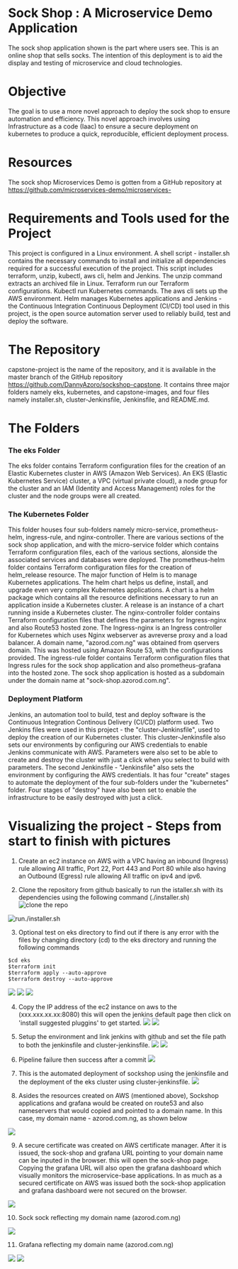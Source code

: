# Sock Shop : A Microservice Demo Application
The sock shop application shown is the part where users see. This is an online shop that sells socks. The intention of this deployment is to aid the display and testing of microservice and cloud technologies. 

# Objective
The goal is to use a more novel approach to deploy the sock shop to ensure automation and efficiency. This novel approach involves using Infrastructure as a code (Iaac) to ensure a secure deployment on kubernetes to produce a quick, reproducible, efficient deployment process.
# Resources
The sock shop Microservices Demo is gotten from a GitHub repository at https://github.com/microservices-demo/microservices-
# Requirements and Tools used for the Project
This project is configured in a Linux environment. A shell script - installer.sh contains the necessary commands to install and initialize all dependencies required for a successful execution of the project. This script includes terraform, unzip, kubectl, aws cli, helm and Jenkins. 
The unzip command extracts an archived file in Linux. Terraform run our Terraform configurations. Kubectl run Kubernetes commands. The aws cli sets up the AWS environment. Helm manages Kubernetes applications and Jenkins - the Continuous Integration Continuous Deployment (CI/CD) tool used in this project, is the open source automation server used to reliably build, test and deploy the software.

# The Repository
capstone-project is the name of the repository, and it is available in the master branch of the GitHub repository https://github.com/DannyAzoro/sockshop-capstone. It contains three major folders namely eks, kubernetes, and capstone-images, and four files namely installer.sh, cluster-Jenkinsfile, Jenkinsfile, and README.md.

# The Folders
### The eks Folder

The eks folder contains Terraform configuration files for the creation of an Elastic Kubernetes cluster in AWS (Amazon Web Services). An EKS (Elastic Kubernetes Service) cluster, a VPC (virtual private cloud), a node group for the cluster and an IAM (Identity and Access Management) roles for the cluster and the node groups were all created.

### The Kubernetes Folder
This folder houses four sub-folders namely micro-service, prometheus-helm, ingress-rule, and nginx-controller. There are various sections of the sock shop application, and with the micro-service folder which contains Terraform configuration files, each of the various sections, alonside the associated services and databases were deployed. The prometheus-helm folder contains Terraform configuration files for the creation of helm_release resource. The major function of Helm is to manage Kubernetes applications. The helm chart helps us define, install, and upgrade even very complex Kubernetes applications. A chart is a helm package which contains all the resource definitions necessary to run an application inside a Kubernetes cluster. A release is an instance of a chart running inside a Kubernetes cluster. The nginx-controller folder contains Terraform configuration files that defines the parameters for Ingress-nginx and also Route53 hosted zone. The Ingress-nginx is an Ingress controller for Kubernetes which uses Nginx webserver as avreverse proxy and a load balancer. A domain name, "azorod.com.ng" was obtained from qservers domain. This was hosted using Amazon Route 53, with the configurations provided. The ingress-rule folder contains Terraform configuration files that Ingress rules for the sock shop application and also prometheus-grafana into the hosted zone. The sock shop application is hosted as a subdomain under the domain name at "sock-shop.azorod.com.ng".

### Deployment Platform

Jenkins, an automation tool to build, test and deploy software is the Continuous Integration Continous Delivery (CI/CD) platform used.  Two Jenkins files were used in this project - the "cluster-Jenkinsfile", used to deploy the creation of our Kubernetes cluster. This cluster-Jenkinsfile also sets our environments by configuring our AWS credentials to enable Jenkins communicate with AWS. Parameters were also set to be able to create and destroy the cluster with just a click when you select to build with parameters. The second Jenkinsfile - "Jenkinsfile" also sets the environment by configuring the AWS credentials. It has four "create" stages to automate the deployment of the four sub-folders under the "kubernetes" folder. Four stages of "destroy" have also been set to enable the infrastructure to be easily destroyed with just a click.


# Visualizing the project - Steps from start to finish with pictures
1. Create an ec2 instance on AWS with a VPC having an inbound (Ingress) rule allowing All traffic, Port 22, Port 443 and Port 80 while also having an Outbound (Egress) rule allowing All traffic on ipv4 and ipv6.

2. Clone the repository from github basically to run the istaller.sh with its dependencies using the following command (./installer.sh)
![clone the repo](/capstone-images/capstone%201.png)

![run./installer.sh](/capstone-images/capstone%202.png)

3. Optional test on eks directory to find out if there is any error with the files by changing directory (cd) to the eks directory and running the following commands
```
$cd eks
$terraform init
$terraform apply --auto-approve
$terraform destroy --auto-approve
```
![](/capstone-images/capstone%203.png)
![](/capstone-images/capstone%204.png)
![](/capstone-images/capstone%206.png)

4. Copy the IP address of the ec2 instance on aws to the (xxx.xxx.xx.xx:8080) this will open the jenkins default page then click on 'install suggested pluggins' to get started.
![](/capstone-images/jenkins%202.png)
![](/capstone-images/jenkins%203.png)

5. Setup the environment and link jenkins with github and set the file path to both the jenkinsfile and cluster-jenkinsfile.
![](/capstone-images/jenkins%204.png)
![](/capstone-images/jenkins%20pipeline%20setup.png)

6. Pipeline failure then success after a commit
![](/capstone-images/jenkins%20pipeline%20failure%20then%20success%20after%20a%20commit%20was%20made.png)

7. This is the automated deployment of sockshop using the jenkinsfile and the deployment of the eks cluster using cluster-jenkinsfile.
![](/capstone-images/jenkins%20pipeline%20running.png)

8. Asides the resources created on AWS (mentioned above), Sockshop applications and grafana would be created on route53 and also nameservers that would copied and pointed to a domain name. In this case, my domain name - azorod.com.ng, as shown below

![](/capstone-images/nameservers%20update.png)

9. A secure certificate was created on AWS certificate manager. After it is issued, the sock-shop and grafana URL pointing to your domain name can be inputed in the browser. this will open the sock-shop page. Copying the grafana URL will also open the grafana dashboard which visually monitors the microservice-base applications. In as much as a secured certificate on AWS was issued both the sock-shop application and grafana dashboard were not secured on the browser.

![](/capstone-images/aws%20cert%20ready.png)

10. Sock sock reflecting my domain name (azorod.com.ng)

![](/capstone-images/sock-shop.png)

11. Grafana reflecting my domain name (azorod.com.ng)

![](/capstone-images/grafana%201.png)
![](/updated-sock-shop/capstone-images/grafana%202.png)